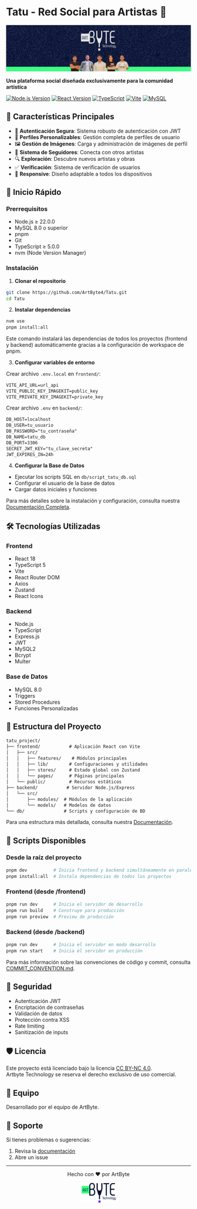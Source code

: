 # Tatu - Red Social para Artistas 🎨

<img src="./frontend/public/img/Banner-documentacion.png" alt="Tatu Logo"/>
<br>

  <p><strong>Una plataforma social diseñada exclusivamente para la comunidad artística</strong></p>
</div>

[![Node.js Version](https://img.shields.io/badge/node-%3E%3D22.0.0-brightgreen.svg)](https://nodejs.org)
[![React Version](https://img.shields.io/badge/react-18.x-blue.svg)](https://reactjs.org)
[![TypeScript](https://img.shields.io/badge/typescript-%3E%3D5.0.0-blue.svg)](https://www.typescriptlang.org/)
[![Vite](https://img.shields.io/badge/vite-latest-purple.svg)](https://vitejs.dev)
[![MySQL](https://img.shields.io/badge/mysql-8.0-blue.svg)](https://www.mysql.com)

## 🌟 Características Principales

- 🔐 **Autenticación Segura**: Sistema robusto de autenticación con JWT
- 👤 **Perfiles Personalizables**: Gestión completa de perfiles de usuario
- 🖼️ **Gestión de Imágenes**: Carga y administración de imágenes de perfil
- 🤝 **Sistema de Seguidores**: Conecta con otros artistas
- 🔍 **Exploración**: Descubre nuevos artistas y obras
- ✅ **Verificación**: Sistema de verificación de usuarios
- 📱 **Responsive**: Diseño adaptable a todos los dispositivos

## 🚀 Inicio Rápido

### Prerrequisitos

- Node.js ≥ 22.0.0
- MySQL 8.0 o superior
- pnpm
- Git
- TypeScript ≥ 5.0.0
- nvm (Node Version Manager)

### Instalación

1. **Clonar el repositorio**

```bash
git clone https://github.com/ArtByte4/Tatu.git
cd Tatu
```

2. **Instalar dependencias**

```bash
nvm use
pnpm install:all
```

Este comando instalará las dependencias de todos los proyectos (frontend y backend) automáticamente gracias a la configuración de workspace de pnpm.

3. **Configurar variables de entorno**

Crear archivo `.env.local` en `frontend/`:

```
VITE_API_URL=url_api
VITE_PUBLIC_KEY_IMAGEKIT=public_key
VITE_PRIVATE_KEY_IMAGEKIT=private_key
```

Crear archivo `.env` en `backend/`:

```
DB_HOST=localhost
DB_USER=tu_usuario
DB_PASSWORD="tu_contraseña"
DB_NAME=tatu_db
DB_PORT=3306
SECRET_JWT_KEY="tu_clave_secreta"
JWT_EXPIRES_IN=24h
```

4. **Configurar la Base de Datos**

- Ejecutar los scripts SQL en `db/script_tatu_db.sql`
- Configurar el usuario de la base de datos
- Cargar datos iniciales y funciones

Para más detalles sobre la instalación y configuración, consulta nuestra [Documentación Completa](DOCUMENTACION.md).

## 🛠️ Tecnologías Utilizadas

### Frontend

- React 18
- TypeScript 5
- Vite
- React Router DOM
- Axios
- Zustand
- React Icons

### Backend

- Node.js
- TypeScript
- Express.js
- JWT
- MySQL2
- Bcrypt
- Multer

### Base de Datos

- MySQL 8.0
- Triggers
- Stored Procedures
- Funciones Personalizadas

## 📁 Estructura del Proyecto

```
tatu_project/
├── frontend/           # Aplicación React con Vite
│   ├── src/
│   │   ├── features/    # Módulos principales
│   │   ├── lib/        # Configuraciones y utilidades
│   │   ├── stores/     # Estado global con Zustand
│   │   └── pages/      # Páginas principales
│   └── public/         # Recursos estáticos
├── backend/           # Servidor Node.js/Express
│   └── src/
│       ├── modules/  # Módulos de la aplicación
│       └── models/   # Modelos de datos
└── db/               # Scripts y configuración de BD
```

Para una estructura más detallada, consulta nuestra [Documentación](DOCUMENTACION.md).

## 🚀 Scripts Disponibles

### Desde la raíz del proyecto

```bash
pnpm dev          # Inicia frontend y backend simultáneamente en paralelo
pnpm install:all  # Instala dependencias de todos los proyectos
```

### Frontend (desde /frontend)

```bash
pnpm run dev      # Inicia el servidor de desarrollo
pnpm run build    # Construye para producción
pnpm run preview  # Preview de producción
```

### Backend (desde /backend)

```bash
pnpm run dev      # Inicia el servidor en modo desarrollo
pnpm run start    # Inicia el servidor en producción
```

Para más información sobre las convenciones de código y commit, consulta [COMMIT_CONVENTION.md](COMMIT_CONVENTION.md).

## 🔐 Seguridad

- Autenticación JWT
- Encriptación de contraseñas
- Validación de datos
- Protección contra XSS
- Rate limiting
- Sanitización de inputs

## 🛡️ Licencia

Este proyecto está licenciado bajo la licencia [CC BY-NC 4.0](https://creativecommons.org/licenses/by-nc/4.0/).  
Artbyte Technology se reserva el derecho exclusivo de uso comercial.

## 👥 Equipo

Desarrollado por el equipo de ArtByte.

## 🤔 Soporte

Si tienes problemas o sugerencias:

1. Revisa la [documentación](DOCUMENTACION.md)
2. Abre un issue

---

<div align="center">
  <p>Hecho con ❤️ por ArtByte</p>
  <img src="./frontend/public/img/Logo _ART_BYTE.png" alt="ArtByte Logo" width="100"/>
</div>

